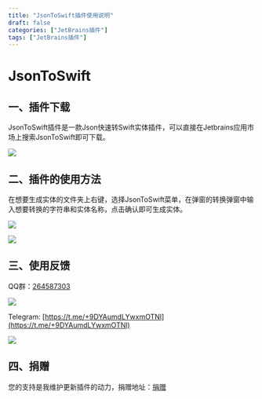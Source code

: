 ```yaml
---
title: "JsonToSwift插件使用说明"
draft: false
categories: ["JetBrains插件"]
tags: ["JetBrains插件"]
---
```


# JsonToSwift

## 一、插件下载

JsonToSwift插件是一款Json快速转Swift实体插件，可以直接在Jetbrains应用市场上搜索JsonToSwift即可下载。

![](/images/jsontoswift.png)

## 二、插件的使用方法

在想要生成实体的文件夹上右键，选择JsonToSwift菜单，在弹窗的转换弹窗中输入想要转换的字符串和实体名称，点击确认即可生成实体。

![](/images/jsontoswift_1.png)

![](/images/jsontorust_3.png)

## 三、使用反馈

QQ群：[264587303](https://jq.qq.com/?_wv=1027&k=96R8fd5v)

![](/images/qq_ercode.jpeg)

Telegram: [https://t.me/+9DYAumdLYwxmOTNl](https://t.me/+9DYAumdLYwxmOTNl)

![](/images/tg_ercode.jpeg)

## 四、捐赠

您的支持是我维护更新插件的动力，捐赠地址：[捐赠](https://rmondjone.github.io/%E5%85%B3%E4%BA%8E%E6%88%91/)


